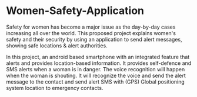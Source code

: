 # Women-Safety-Application
Safety for women has become a major issue as the day-by-day cases increasing all 
over the world. This proposed project explains women's safety and their security by 
using an application to send alert messages, showing safe locations & alert 
authorities.

In this project, an android based smartphone with an integrated feature that alerts 
and provides location-based information. It provides self-defence and SMS alerts
when a woman is in danger. The voice recognition will happen when the woman is 
shouting. It will recognize the voice and send the alert message to the contact and 
send alert SMS with (GPS) Global positioning system location to emergency contacts.

